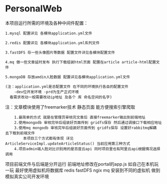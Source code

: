 # PersonalWeb
本项目运行所需的环境及各种中间件配置：

    1.mysql 配置详见 各模块application.yml文件
    
    2.redis 配置详见 各模块application.yml系列文件
    
    3.fastDFS 存一些头像图片等数据 配置文件详见各模块配置文件
    
    4.mq 做一些文章延时发布 执行下载组装html页面 配置在article article-html配置文件
    
    5.mongoDB 存放amdin人脸数据 配置详见各模块application.yml文件
    
    (注：application.yml是总配置文件 在不同的环境执行各自的配置文件 
        -dev位开发环境 -prd为生产正式环境 
      看需求改动一般需要改动ip地址 及各个 库 命名空间的名字)


注：文章模块使用了freemarker技术 静态页面 能方便搜索引擎爬取 
 
        1.最简单的方式 就是在管理员审核完文章后 直接freemarker输出到前端地址
        2.使用mongodb 审核完毕后组装好页面传到 gridfs保存 然后通过调接口下载相应地址
        3.使用mq mongodb 审核完毕后组装好页面传到 gridfs保存 设置好rabbitmq解藕 去下载到前端文件
            本项目三个方式都有体现 详见ArticleServiceImpl.updateArticleStatus() 当前应用第三种方式
        4.项目admin端人脸对比识别用的是百度云api 同时项目里也有阿里云api根据情况选择调用

    
项目前端文件与后端是分开运行 前端地址修改在portal的app.js
如自己在本机玩一玩 最好使用虚拟机将数据库 redis fastDFS ngix mq 安装到不同的虚拟机 做到模拟真实公司开发环境
